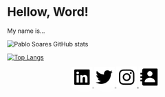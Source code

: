 # Hellow, Word!
 
<p h1>
   My name is...
</p>

![Pablo Soares GitHub stats](https://github-readme-stats.vercel.app/api?username=idpablo&show_icons=true&theme=radical)

[![Top Langs](https://github-readme-stats.vercel.app/api/top-langs/?username=idpablo&layout=compact)](https://github.com/anuraghazra/github-readme-stats)

<p align="center">
  <a href="https://www.linkedin.com/in/idpablo/" target="_blank">
    <img src="https://github.com/idpablo/idpablo/blob/main/icon/bxl-linkedin-square.svg" style="filter: drop-shadow(5px 5px 10px white);">
  </a>
  <a href="https://twitter.com/idpabl" target="_blank">
    <img src="https://github.com/idpablo/idpablo/blob/main/icon/bxl-twitter.svg" style="filter: drop-shadow(5px 5px 10px white);">
  </a>
  <a href="https://www.instagram.com/idpabl/" target="_blank">
    <img src="https://github.com/idpablo/idpablo/blob/main/icon/bxl-instagram.svg" style="filter: drop-shadow(-1px -1px 2px white);">
  </a>
  <a href="mailto:pablo.soares.dev@gmail.com" target="_blank">
    <img src="https://github.com/idpablo/idpablo/blob/main/icon/bxs-contact.svg" style="filter: drop-shadow(-1px -1px 2px white);">
  </a>
</p>

